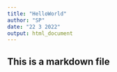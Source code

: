 ```yaml
---
title: "HelloWorld"
author: "SP"
date: "22 3 2022"
output: html_document
---
```



## This is a markdown file
